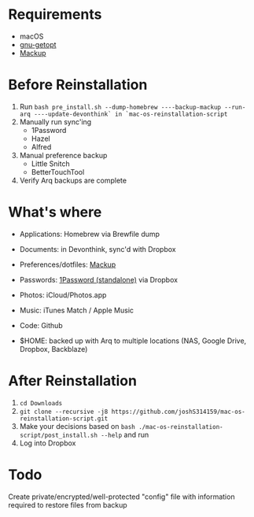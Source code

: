 # Requirements

* macOS
* [gnu-getopt](http://brewformulas.org/Gnu-getopt)
* [Mackup](https://github.com/lra/mackup)



# Before Reinstallation
1. Run ```bash pre_install.sh --dump-homebrew ----backup-mackup --run-arq ----update-devonthink` in `mac-os-reinstallation-script```
2. Manually run sync'ing
    * 1Password
    * Hazel
    * Alfred
3. Manual preference backup
    * Little Snitch
    * BetterTouchTool
4. Verify Arq backups are complete



# What's where

* Applications: Homebrew via Brewfile dump

* Documents: in Devonthink, sync'd with Dropbox

* Preferences/dotfiles: [Mackup](https://github.com/lra/mackup)

* Passwords: [1Password (standalone)](https://1password.com) via Dropbox

* Photos: iCloud/Photos.app

* Music: iTunes Match / Apple Music

* Code: Github

* $HOME: backed up with Arq to multiple locations (NAS, Google Drive, Dropbox, Backblaze)


# After Reinstallation

1. `cd Downloads`
2. `git clone --recursive -j8 https://github.com/joshS314159/mac-os-reinstallation-script.git`
3. Make your decisions based on `bash ./mac-os-reinstallation-script/post_install.sh --help` and run
4. Log into Dropbox


# Todo

Create private/encrypted/well-protected "config" file with information required to restore files from backup

